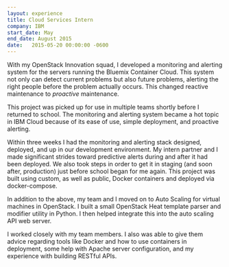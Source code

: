 ```yaml
---
layout: experience
title: Cloud Services Intern
company: IBM
start_date: May
end_date: August 2015
date:   2015-05-20 00:00:00 -0600
---
```

With my OpenStack Innovation squad, I developed a monitoring and alerting system for the servers running the Bluemix Container Cloud. This system not only can detect current problems but also future problems, alerting the right people before the problem actually occurs. This changed reactive maintenance to _proactive_ maintenance.


This project was picked up for use in multiple teams shortly before I returned to school. The monitoring and alerting system became a hot topic in IBM Cloud because of its ease of use, simple deployment, and proactive alerting.


Within three weeks I had the monitoring and alerting stack designed, deployed, and up in our development environment. My intern partner and I made significant strides toward predictive alerts during and after it had been deployed. We also took steps in order to get it in staging (and soon after, production) just before school began for me again. This project was built using custom, as well as public, Docker containers and deployed via docker-compose.


In addition to the above, my team and I moved on to Auto Scaling for virtual machines in OpenStack. I built a small OpenStack Heat template parser and modifier utility in Python. I then helped integrate this into the auto scaling API web server.


I worked closely with my team members. I also was able to give them advice regarding tools like Docker and how to use containers in deployment, some help with Apache server configuration, and my experience with building RESTful APIs.
